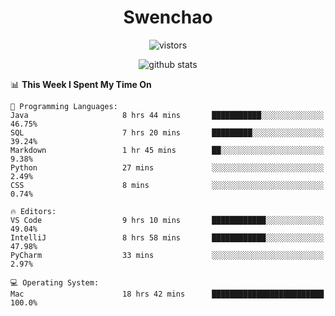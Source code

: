 <h1 align="center">Swenchao</h3>

<p align="center">
  <img src="https://visitor-badge.glitch.me/badge?page_id=Swenchao" alt="vistors" />
</p>

<p align="center">
  <img src="https://github-readme-stats.vercel.app/api?username=Swenchao&count_private=true&show_icons=true&theme=vue-dark&hide_title=true" alt="github stats" />
</p>

<!--START_SECTION:waka-->
📊 **This Week I Spent My Time On** 

```text
💬 Programming Languages: 
Java                     8 hrs 44 mins       ███████████░░░░░░░░░░░░░░   46.75% 
SQL                      7 hrs 20 mins       █████████░░░░░░░░░░░░░░░░   39.24% 
Markdown                 1 hr 45 mins        ██░░░░░░░░░░░░░░░░░░░░░░░   9.38% 
Python                   27 mins             ░░░░░░░░░░░░░░░░░░░░░░░░░   2.49% 
CSS                      8 mins              ░░░░░░░░░░░░░░░░░░░░░░░░░   0.74%

🔥 Editors: 
VS Code                  9 hrs 10 mins       ████████████░░░░░░░░░░░░░   49.04% 
IntelliJ                 8 hrs 58 mins       ████████████░░░░░░░░░░░░░   47.98% 
PyCharm                  33 mins             ░░░░░░░░░░░░░░░░░░░░░░░░░   2.97%

💻 Operating System: 
Mac                      18 hrs 42 mins      █████████████████████████   100.0%

```


<!--END_SECTION:waka-->

